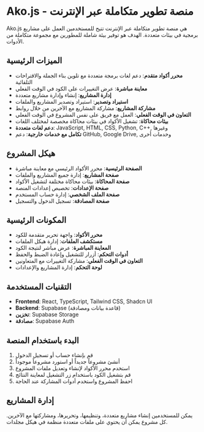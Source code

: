 
# Ako.js - منصة تطوير متكاملة عبر الإنترنت

Ako.js هي منصة تطوير متكاملة عبر الإنترنت تتيح للمستخدمين العمل على مشاريع برمجية في بيئات متعددة. الهدف هو توفير بيئة شاملة للمطورين مع مجموعة متكاملة من الأدوات.

## الميزات الرئيسية

- **محرر أكواد متقدم**: دعم لغات برمجة متعددة مع تلوين بناء الجملة والاقتراحات التلقائية
- **معاينة مباشرة**: عرض التغييرات على الكود في الوقت الفعلي
- **إدارة المشاريع**: إنشاء وإدارة مشاريع متعددة
- **استيراد وتصدير**: استيراد وتصدير المشاريع والملفات
- **مشاركة المشاريع**: مشاركة المشاريع مع الآخرين من خلال روابط
- **التعاون في الوقت الفعلي**: العمل مع فريق على نفس المشروع في الوقت الفعلي
- **بيئات محاكاة**: تشغيل الأكواد في بيئات محاكاة مخصصة لمختلف اللغات
- **دعم لغات متعددة**: JavaScript, HTML, CSS, Python, C++, وغيرها
- **تكامل مع خدمات خارجية**: دعم GitHub, Google Drive, وخدمات أخرى

## هيكل المشروع

- **الصفحة الرئيسية**: محرر الأكواد الرئيسي مع معاينة مباشرة
- **صفحة المشاريع**: إدارة جميع المشاريع والملفات
- **صفحة المحاكاة**: بيئات محاكاة مختلفة لتشغيل الأكواد
- **صفحة الإعدادات**: تخصيص إعدادات المنصة
- **صفحة الملف الشخصي**: إدارة حساب المستخدم
- **صفحة المصادقة**: تسجيل الدخول والتسجيل

## المكونات الرئيسية

- **محرر الأكواد**: واجهة تحرير متقدمة للكود
- **مستكشف الملفات**: إدارة هيكل الملفات
- **المعاينة المباشرة**: عرض مباشر لنتيجة الكود
- **أدوات التحكم**: أزرار للتشغيل وإعادة الضبط والحفظ
- **التعاون في الوقت الفعلي**: مشاركة التغييرات مع المتعاونين
- **لوحة التحكم**: إدارة المشاريع والإعدادات

## التقنيات المستخدمة

- **Frontend**: React, TypeScript, Tailwind CSS, Shadcn UI
- **Backend**: Supabase (قاعدة بيانات ومصادقة)
- **تخزين**: Supabase Storage
- **مصادقة**: Supabase Auth

## البدء باستخدام المنصة

1. قم بإنشاء حساب أو تسجيل الدخول
2. أنشئ مشروعاً جديداً أو استورد مشروعاً موجوداً
3. استخدم محرر الأكواد لإنشاء وتعديل ملفات المشروع
4. قم بتشغيل الكود باستخدام زر التشغيل لمعاينة النتائج
5. احفظ المشروع واستخدم أدوات المشاركة عند الحاجة

## إدارة المشاريع

يمكن للمستخدمين إنشاء مشاريع متعددة، وتنظيمها، وتحريرها، ومشاركتها مع الآخرين. كل مشروع يمكن أن يحتوي على ملفات متعددة منظمة في هيكل مجلدات.
